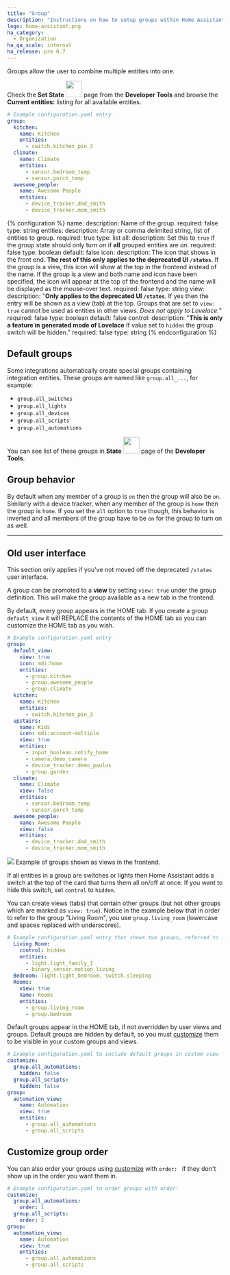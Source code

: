 ```yaml
---
title: "Group"
description: "Instructions on how to setup groups within Home Assistant."
logo: home-assistant.png
ha_category:
  - Organization
ha_qa_scale: internal
ha_release: pre 0.7
---
```


Groups allow the user to combine multiple entities into one. 

Check the **Set State** <img src='/images/screenshots/developer-tool-states-icon.png' class='no-shadow' height='38' /> page from the **Developer Tools** and browse the **Current entities:** listing for all available entities.

```yaml
# Example configuration.yaml entry
group:
  kitchen:
    name: Kitchen
    entities:
      - switch.kitchen_pin_3
  climate:
    name: Climate
    entities:
      - sensor.bedroom_temp
      - sensor.porch_temp
  awesome_people:
    name: Awesome People
    entities:
      - device_tracker.dad_smith
      - device_tracker.mom_smith
```

{% configuration %}
name:
  description: Name of the group.
  required: false
  type: string
entities:
  description: Array or comma delimited string, list of entities to group.
  required: true
  type: list
all:
  description: Set this to `true` if the group state should only turn *on* if **all** grouped entities are *on*.
  required: false
  type: boolean
  default: false
icon:
  description: The icon that shows in the front end. **The rest of this only applies to the deprecated UI `/states`**. If the group is a view, this icon will show at the top in the frontend instead of the name. If the group is a view and both name and icon have been specified, the icon will appear at the top of the frontend and the name will be displayed as the mouse-over text. 
  required: false
  type: string
view:
  description: "**Only applies to the deprecated UI `/states`**. If yes then the entry will be shown as a view (tab) at the top. Groups that are set to `view: true` cannot be used as entities in other views. *Does not apply to Lovelace.*"
  required: false
  type: boolean
  default: false
control:
  description: "**This is only a feature in generated mode of Lovelace** If value set to `hidden` the group switch will be hidden."
  required: false
  type: string
{% endconfiguration %}

## Default groups

Some integrations automatically create special groups containing integration entities. These groups are named like `group.all_...`, for example:

- `group.all_switches`
- `group.all_lights`
- `group.all_devices`
- `group.all_scripts`
- `group.all_automations`

You can see list of these groups in  **State** <img src='/images/screenshots/developer-tool-states-icon.png' class='no-shadow' height='38' /> page of the **Developer Tools**.

## Group behavior

By default when any member of a group is `on` then the group will also be `on`. Similarly with a device tracker, when any member of the group is `home` then the group is `home`. If you set the `all` option to `true` though, this behavior is inverted and all members of the group have to be `on` for the group to turn on as well.

---

## Old user interface

This section only applies if you've not moved off the deprecated `/states` user interface.

A group can be promoted to a **view** by setting `view: true` under the group definition. This will make the group available as a new tab in the frontend.

By default, every group appears in the HOME tab. If you create a group `default_view` it will REPLACE the contents of the HOME tab so you can customize the HOME tab as you wish.

```yaml
# Example configuration.yaml entry
group:
  default_view:
    view: true
    icon: mdi:home
    entities:
      - group.kitchen
      - group.awesome_people
      - group.climate
  kitchen:
    name: Kitchen
    entities:
      - switch.kitchen_pin_3
  upstairs:
    name: Kids
    icon: mdi:account-multiple
    view: true
    entities:
      - input_boolean.notify_home
      - camera.demo_camera
      - device_tracker.demo_paulus
      - group.garden
  climate:
    name: Climate
    view: false
    entities:
      - sensor.bedroom_temp
      - sensor.porch_temp
  awesome_people:
    name: Awesome People
    view: false
    entities:
      - device_tracker.dad_smith
      - device_tracker.mom_smith
```

<p class='img'>
<img src='/images/blog/2016-01-release-12/views.png'>
Example of groups shown as views in the frontend.
</p>

If all entities in a group are switches or lights then Home Assistant adds a switch at the top of the card that turns them all on/off at once. If you want to hide this switch, set `control` to `hidden`.

You can create views (tabs) that contain other groups (but not other groups which are marked as `view: true`).
Notice in the example below that in order to refer to the group "Living Room", you use `group.living_room` (lowercase and spaces replaced with underscores).

```yaml
# Example configuration.yaml entry that shows two groups, referred to in a view group (tab)
  Living Room:
    control: hidden
    entities:
      - light.light_family_1
      - binary_sensor.motion_living
  Bedroom: light.light_bedroom, switch.sleeping
  Rooms:
    view: true
    name: Rooms
    entities:
      - group.living_room
      - group.bedroom
```

Default groups appear in the HOME tab, if not overridden by user views and groups. Default groups are hidden by default, so you must [customize](/docs/configuration/customizing-devices/) them to be visible in your custom groups and views.

```yaml
# Example configuration.yaml to include default groups in custom view
customize:
  group.all_automations:
    hidden: false
  group.all_scripts:
    hidden: false
group:
  automation_view:
    name: Automation
    view: true
    entities:
      - group.all_automations
      - group.all_scripts
```

## Customize group order
You can also order your groups using [customize](/docs/configuration/customizing-devices/) with `order: ` if they don't show up in the order you want them in.

```yaml
# Example configuration.yaml to order groups with order:
customize:
  group.all_automations:
    order: 1
  group.all_scripts:
    order: 2
group:
  automation_view:
    name: Automation
    view: true
    entities:
      - group.all_automations
      - group.all_scripts
```
